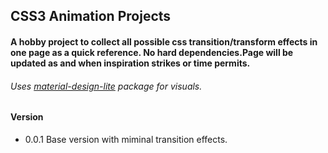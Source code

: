 ## CSS3 Animation Projects

#### A hobby project to collect all possible css transition/transform effects in one page as a quick reference. No hard dependencies.Page will be updated as and when inspiration strikes or time permits.
###### Uses [material-design-lite](https://getmdl.io/) package for visuals.

#### Version 
* 0.0.1 Base version with miminal transition effects.





